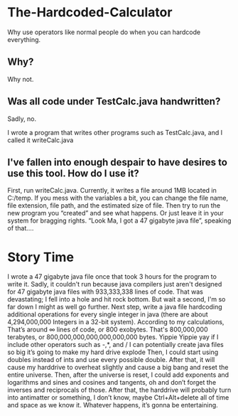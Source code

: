 # The-Hardcoded-Calculator
Why use operators like normal people do when you can hardcode everything.

## Why?
Why not.  

## Was all code under TestCalc.java handwritten?
Sadly, no.

I wrote a program that writes other programs such as TestCalc.java, and I called it writeCalc.java

## I've fallen into enough despair to have desires to use this tool.  How do I use it?

First, run writeCalc.java.  Currently, it writes a file around 1MB located in C:/temp.  If you mess with the variables a bit, you can change the file name, file extension, file path, and the estimated size of file.  Then try to run the new program you “created” and see what happens.  Or just leave it in your system for bragging rights.  “Look Ma, I got a 47 gigabyte java file”, speaking of that….

# Story Time
I wrote a 47 gigabyte java file once that took 3 hours for the program to write it.  Sadly, it couldn't run because java compilers just aren't designed for 47 gigabyte java files with 933,333,338 lines of code.  That was devastating; I fell into a hole and hit rock bottom.  But wait a second, I'm so far down I might as well go further.  Next step, write a java file hardcoding additional operations for every single integer in java (there are about 4,294,000,000 Integers in a 32-bit system).  According to my calculations, That’s around ∞ lines of code, or 800 exobytes.  That's 800,000,000 terabytes, or 800,000,000,000,000,000,000 bytes.  Yippie Yippie yay if I include other operators such as -,*, and / I can potentially create java files so big it’s going to make my hard drive explode  Then, I could start using doubles instead of ints and use every possible double.  After that, it will cause my harddrive to overheat slightly and cause a big bang and reset the entire universe.  Then, after the universe is reset, I could add exponents and logarithms and sines and cosines and tangents, oh and don’t forget the inverses and reciprocals of those.  After that, the harddrive will probably turn into antimatter or something, I don’t know, maybe Ctrl+Alt+delete all of time and space as we know it.  Whatever happens, it’s gonna be entertaining.



